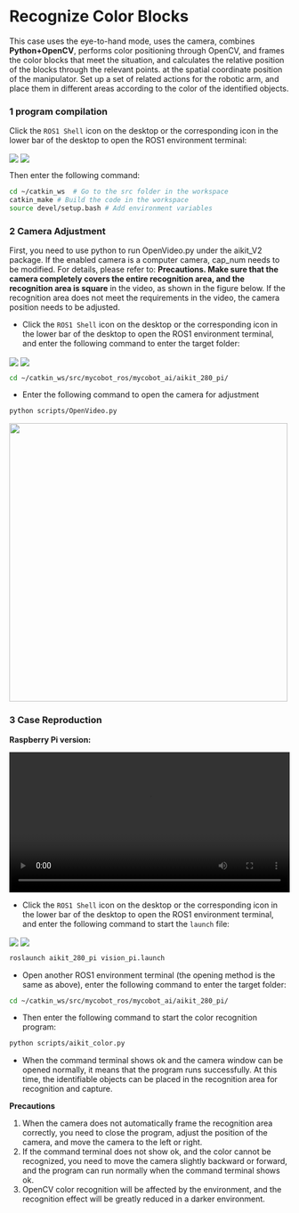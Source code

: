 
# Recognize Color Blocks

This case uses the eye-to-hand mode, uses the camera, combines **Python+OpenCV**, performs color positioning through OpenCV, and frames the color blocks that meet the situation, and calculates the relative position of the blocks through the relevant points. at the spatial coordinate position of the manipulator. Set up a set of related actions for the robotic arm, and place them in different areas according to the color of the identified objects.

### **1 program compilation**

Click the `ROS1 Shell` icon on the desktop or the corresponding icon in the lower bar of the desktop to open the ROS1 environment terminal:

 <img src =../../../../resourse/17-myBuddy/ROS/17.4.3-1.jpg
 align = "center">
  <img src =../../../../resourse/17-myBuddy/ROS/17.4.3-2.jpg
 align = "center">

Then enter the following command:

```bash
cd ~/catkin_ws  # Go to the src folder in the workspace
catkin_make # Build the code in the workspace
source devel/setup.bash # Add environment variables
```

### **2 Camera Adjustment**

 First, you need to use python to run OpenVideo.py under the aikit_V2 package. If the enabled camera is a computer camera, cap_num needs to be modified. For details, please refer to: **Precautions. Make sure that the camera completely covers the entire recognition area, and the recognition area is square** in the video, as shown in the figure below. If the recognition area does not meet the requirements in the video, the camera position needs to be adjusted.

 * Click the `ROS1 Shell` icon on the desktop or the corresponding icon in the lower bar of the desktop to open the ROS1 environment terminal, and enter the following command to enter the target folder:

 <img src =../../../../resourse/17-myBuddy/ROS/17.4.3-1.jpg
 align = "center">
  <img src =../../../../resourse/17-myBuddy/ROS/17.4.3-2.jpg
 align = "center">

```bash
cd ~/catkin_ws/src/mycobot_ros/mycobot_ai/aikit_280_pi/
```

* Enter the following command to open the camera for adjustment

```bash
python scripts/OpenVideo.py
```

<img src =../../../../resourse/13-AdvancedKit/AiKitV2.0/color-1.png
width ="500"  align = "center">

### **3 Case Reproduction**

**Raspberry Pi version:**

<video id="my-video" class="video-js" controls preload="auto" width="100%" data-setup='{"aspectRatio":"16:9"}'>
  <source src="../../../../resourse/13-AdvancedKit/AiKitV2.0/aikit_280pi_ros_color.mp4" type='video/mp4' >
</video>

- Click the `ROS1 Shell` icon on the desktop or the corresponding icon in the lower bar of the desktop to open the ROS1 environment terminal, and enter the following command to start the `launch` file:

 <img src =../../../../resourse/17-myBuddy/ROS/17.4.3-1.jpg
 align = "center">
  <img src =../../../../resourse/17-myBuddy/ROS/17.4.3-2.jpg
 align = "center">

```bash
roslaunch aikit_280_pi vision_pi.launch
```

- Open another ROS1 environment terminal (the opening method is the same as above), enter the following command to enter the target folder:

```bash
cd ~/catkin_ws/src/mycobot_ros/mycobot_ai/aikit_280_pi/
```

- Then enter the following command to start the color recognition program:

```bash
python scripts/aikit_color.py
```

- When the command terminal shows ok and the camera window can be opened normally, it means that the program runs successfully. At this time, the identifiable objects can be placed in the recognition area for recognition and capture.


**Precautions**

1. When the camera does not automatically frame the recognition area correctly, you need to close the program, adjust the position of the camera, and move the camera to the left or right.
2. If the command terminal does not show ok, and the color cannot be recognized, you need to move the camera slightly backward or forward, and the program can run normally when the command terminal shows ok.
3. OpenCV color recognition will be affected by the environment, and the recognition effect will be greatly reduced in a darker environment.
